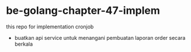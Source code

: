 # be-golang-chapter-47-implem
this repo for implementation cronjob


- buatkan api service untuk menangani pembuatan laporan order secara berkala